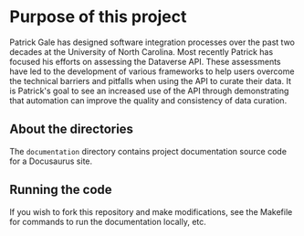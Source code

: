 # Purpose of this project

Patrick Gale has designed software integration processes over the past two decades at the University of North Carolina. Most recently Patrick has focused his efforts on assessing the Dataverse API. These assessments have led to the development of various frameworks to help users overcome the technical barriers and pitfalls when using the API to curate their data. It is Patrick's goal to see an increased use of the API through demonstrating that automation can improve the quality and consistency of data curation.

## About the directories

The `documentation` directory contains project documentation source code for a Docusaurus site.

## Running the code

If you wish to fork this repository and make modifications, see the Makefile for commands to run the documentation locally, etc.
